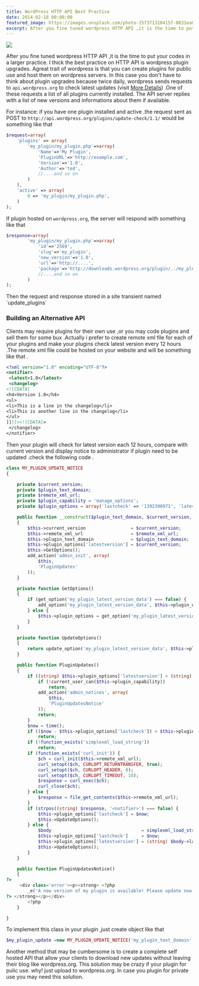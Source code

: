 ```yaml
---
title: WordPress HTTP API Best Practice
date: 2014-02-18 00:00:00
featured_image: https://images.unsplash.com/photo-1573713104157-0831ea0b10dc?q=90&fm=jpg&w=1000&fit=max
excerpt: After you fine tuned wordpress HTTP API ,it is the time to put your codes in a larger practice. I thick the best practice on HTTP API is wordpress plugin upgrades. Agreat trait of wordpress is that you can create plugins for public use and host them on wordpress servers. In this case you don't have to think about plugin upgrades because twice daily, wordpress sends requests to `api.wordpress.org` to check latest updates (visit <a href="http://codex.wordpress.org/WordPress.org_API">More Details</a>) .One of these requests a list of all plugins currently installed. The API server replies with a list of new versions and informations about them if available.
---
```


![](https://images.unsplash.com/photo-1573713104157-0831ea0b10dc?q=90&fm=jpg&w=1000&fit=max)

After you fine tuned wordpress HTTP API ,it is the time to put your codes in a larger practice. I thick the best practice on HTTP API is wordpress plugin upgrades. Agreat trait of wordpress is that you can create plugins for public use and host them on wordpress servers. In this case you don't have to think about plugin upgrades because twice daily, wordpress sends requests to `api.wordpress.org` to check latest updates (visit [More Details](http://codex.wordpress.org/WordPress.org_API)) .One of these requests a list of all plugins currently installed. The API server replies with a list of new versions and informations about them if available.

For instance: if you have one plugin installed and active .the request sent as POST to `http://api.wordpress.org/plugins/update-check/1.1/` would be something like that

```php
$request=array(
    'plugins' => array(
        'my_plugin/my_plugin.php'=>array(
            'Name'=>'My Plugin',
            'PluginURL'=>'http://example.com',
            'Version'=>'1.0',
            'Author'=>'ted',
            //....and so on
        )
    ),
    'active' => array(
        0 => 'my_plugin/my_plugin.php',
    )
);
```

If plugin hosted on `wordpress.org`, the server will respond with something like that

```php
$response=array(
        'my_plugin/my_plugin.php'=>array(
            'id'=>'2569',
            'slug'=>'my_plugin',
            'new_version'=>'1.0',
            'url'=>'http://....',
            'package'=>'http://downloads.wordpress.org/plugin/../my_plugin.zip'
            //....and so on
        )
);
```

<p>Then the request and response stored in a site transient named `update_plugins`</p>
<h3>Building an Alternative API</h3>
<p>Clients may require plugins for their own use ,or you may code plugins and sell them for some bux .Actually i prefer to create remote xml file for each of your plugins and make your plugins check latest version every 12 hours .The remote xml file could be hosted on your website and will be something like that .</p>

```xml
<?xml version="1.0" encoding="UTF-8"?>
<notifier>
 <latest>1.0</latest>
 <changelog>
<![CDATA[
<h4>Version 1.0</h4>
<ul>
<li>This is a line in the changelog</li>
<li>This is another line in the changelog</li>
</ul>
]]]]><![CDATA[>
 </changelog>
</notifier>
```

Then your plugin will check for latest version each 12 hours, compare with current version and display notice to administrator if plugin need to be updated .check the following code .

```php
class MY_PLUGIN_UPDATE_NOTICE
{

    private $current_version;
    private $plugin_text_domain;
    private $remote_xml_url;
    private $plugin_capability = 'manage_options';
    private $plugin_options = array('lastcheck' => '1392390971', 'latestversion' => '', 'interval' => '43200');

    public function __construct($plugin_text_domain, $current_version, $remote_xml_url)
    {
        $this->current_version                 = $current_version;
        $this->remote_xml_url                  = $remote_xml_url;
        $this->plugin_text_domain              = $plugin_text_domain;
        $this->plugin_options['latestversion'] = $current_version;
        $this->GetOptions();
        add_action('admin_init', array(
            $this,
            'PluginUpdates'
        ));
    }

    private function GetOptions()
    {
        if (get_option('my_plugin_latest_version_data') === false) {
            add_option('my_plugin_latest_version_data', $this->plugin_options);
        } else {
            $this->plugin_options = get_option('my_plugin_latest_version_data');
        }
    }

    private function UpdateOptions()
    {
        return update_option('my_plugin_latest_version_data', $this->plugin_options);
    }

    public function PluginUpdates()
    {
        if ((string) $this->plugin_options['latestversion'] > (string) $this->current_version) {
            if (!current_user_can($this->plugin_capability))
                return;
            add_action('admin_notices', array(
                $this,
                'PluginUpdatesNotice'
            ));
            return;
        }
        $now = time();
        if (($now - $this->plugin_options['lastcheck']) < $this->plugin_options['interval'])
            return;
        if (!function_exists('simplexml_load_string'))
            return;
        if (function_exists('curl_init')) {
            $ch = curl_init($this->remote_xml_url);
            curl_setopt($ch, CURLOPT_RETURNTRANSFER, true);
            curl_setopt($ch, CURLOPT_HEADER, 0);
            curl_setopt($ch, CURLOPT_TIMEOUT, 10);
            $response = curl_exec($ch);
            curl_close($ch);
        } else {
            $response = file_get_contents($this->remote_xml_url);
        }
        if (strpos((string) $response, '<notifier>') === false) {
            $this->plugin_options['lastcheck'] = $now;
            $this->UpdateOptions();
        } else {
            $body                                  = simplexml_load_string($response);
            $this->plugin_options['lastcheck']     = $now;
            $this->plugin_options['latestversion'] = (string) $body->latest;
            $this->UpdateOptions();
        }
    }

    public function PluginUpdatesNotice()
    {
?>
     <div class='error'><p><strong> <?php
        _e('A new version of my plugin is available! Please update now.', $this->plugin_text_domain);
?> </strong></p></div>
        <?php
    }

}
```

To implement this class in your plugin ,just create object like that

```php
$my_plugin_update =new MY_PLUGIN_UPDATE_NOTICE('my_plugin_text_domain','1.0','http://mysite.com/my_plugin.xml')
```

Another method that may be cumbersome is to create a complete self hosted API that allow your clients to download new updates without leaving their blog like wordpress.org. This solution may be crazy if your plugin for pulic use. why! just upload to wordpress.org. In case you plugin for private use you may need this solution.